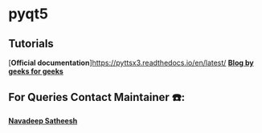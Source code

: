 # pyqt5 

## Tutorials
[**Official documentation**]https://pyttsx3.readthedocs.io/en/latest/
[**Blog by geeks for geeks**](https://www.geeksforgeeks.org/python-text-to-speech-by-using-pyttsx3/)

## For Queries Contact Maintainer ☎️: 
[**Navadeep Satheesh**](https://wa.me/<+91 85477 31160>)
